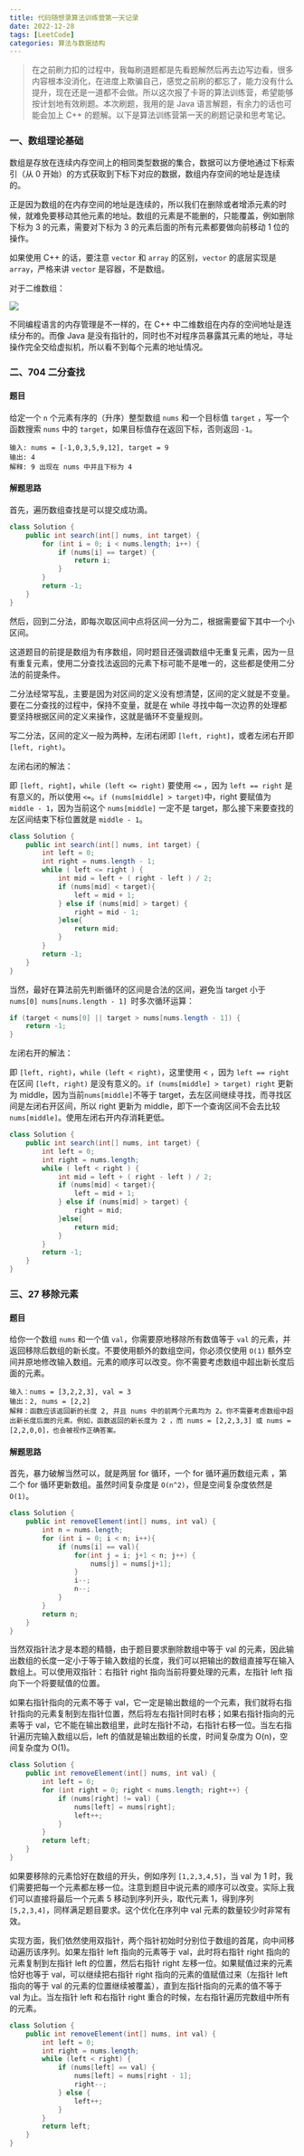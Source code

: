 ```yaml
---
title: 代码随想录算法训练营第一天记录
date: 2022-12-28
tags: [LeetCode]
categories: 算法与数据结构
---
```


> 在之前刷力扣的过程中，我每刷道题都是先看题解然后再去边写边看，很多内容根本没消化，在进度上欺骗自己，感觉之前刷的都忘了，能力没有什么提升，现在还是一道都不会做。所以这次报了卡哥的算法训练营，希望能够按计划地有效刷题。本次刷题，我用的是 Java 语言解题，有余力的话也可能会加上 C++ 的题解。以下是算法训练营第一天的刷题记录和思考笔记。

<!--more-->

### 一、数组理论基础

数组是存放在连续内存空间上的相同类型数据的集合，数据可以方便地通过下标索引（从 0 开始）的方式获取到下标下对应的数据，数组内存空间的地址是连续的。

正是因为数组的在内存空间的地址是连续的，所以我们在删除或者增添元素的时候，就难免要移动其他元素的地址。数组的元素是不能删的，只能覆盖，例如删除下标为 3 的元素，需要对下标为 3 的元素后面的所有元素都要做向前移动 1 位的操作。

如果使用 C++ 的话，要注意 `vector` 和 `array` 的区别，`vector` 的底层实现是 `array`，严格来讲 `vector` 是容器，不是数组。

对于二维数组：

![](https://blog.zhuangzhihao.top/img/卡哥训练营01.png)

不同编程语言的内存管理是不一样的，在 C++ 中二维数组在内存的空间地址是连续分布的。而像 Java 是没有指针的，同时也不对程序员暴露其元素的地址，寻址操作完全交给虚拟机，所以看不到每个元素的地址情况。

### 二、704 二分查找

#### 题目

给定一个 `n` 个元素有序的（升序）整型数组 `nums` 和一个目标值 `target` ，写一个函数搜索 `nums` 中的 `target`，如果目标值存在返回下标，否则返回 `-1`。

```
输入: nums = [-1,0,3,5,9,12], target = 9
输出: 4
解释: 9 出现在 nums 中并且下标为 4
```

#### 解题思路

首先，遍历数组查找是可以提交成功滴。

```java
class Solution {
    public int search(int[] nums, int target) {
        for (int i = 0; i < nums.length; i++) {
            if (nums[i] == target) {
                return i;
            }
        }
        return -1;
    }
}
```

然后，回到二分法，即每次取区间中点将区间一分为二，根据需要留下其中一个小区间。

这道题目的前提是数组为有序数组，同时题目还强调数组中无重复元素，因为一旦有重复元素，使用二分查找法返回的元素下标可能不是唯一的，这些都是使用二分法的前提条件。

二分法经常写乱，主要是因为对区间的定义没有想清楚，区间的定义就是不变量。要在二分查找的过程中，保持不变量，就是在 while 寻找中每一次边界的处理都要坚持根据区间的定义来操作，这就是循环不变量规则。

写二分法，区间的定义一般为两种，左闭右闭即 `[left, right]`，或者左闭右开即 `[left, right)`。

左闭右闭的解法：

即 `[left, right]`，`while (left <= right)` 要使用 `<=` ，因为 `left == right` 是有意义的，所以使用 `<=`。`if (nums[middle] > target)`中，right 要赋值为 `middle - 1`，因为当前这个 `nums[middle]` 一定不是 target，那么接下来要查找的左区间结束下标位置就是 `middle - 1`。

```java
class Solution {
    public int search(int[] nums, int target) {
        int left = 0;
        int right = nums.length - 1;    
        while ( left <= right ) {     
            int mid = left + ( right - left ) / 2;
            if (nums[mid] < target){
                left = mid + 1;  
            } else if (nums[mid] > target) {
                right = mid - 1; 
            }else{
                return mid;
            }
        }
        return -1;
    }
}
```

当然，最好在算法前先判断循环的区间是合法的区间，避免当 target 小于 `nums[0] nums[nums.length - 1] `时多次循环运算：

```java
if (target < nums[0] || target > nums[nums.length - 1]) {
    return -1;
}
```

左闭右开的解法：

即 `[left, right)`，`while (left < right)`，这里使用 < ，因为 `left == right` 在区间 `[left, right)` 是没有意义的。`if (nums[middle] > target) right` 更新为 middle，因为当前` nums[middle] `不等于 target，去左区间继续寻找，而寻找区间是左闭右开区间，所以 right 更新为 middle，即下一个查询区间不会去比较 `nums[middle]`。使用左闭右开内存消耗更低。

```java
class Solution {
    public int search(int[] nums, int target) {
        int left = 0;
        int right = nums.length;    
        while ( left < right ) {    
            int mid = left + ( right - left ) / 2;
            if (nums[mid] < target){
                left = mid + 1;   
            } else if (nums[mid] > target) {
                right = mid;      
            }else{
                return mid;
            }
        }
        return -1;
    }
}
```

### 三、27 移除元素

#### 题目

给你一个数组 `nums` 和一个值 `val`，你需要原地移除所有数值等于 `val` 的元素，并返回移除后数组的新长度。不要使用额外的数组空间，你必须仅使用 `O(1)` 额外空间并原地修改输入数组。元素的顺序可以改变。你不需要考虑数组中超出新长度后面的元素。

```
输入：nums = [3,2,2,3], val = 3
输出：2, nums = [2,2]
解释：函数应该返回新的长度 2, 并且 nums 中的前两个元素均为 2。你不需要考虑数组中超出新长度后面的元素。例如，函数返回的新长度为 2 ，而 nums = [2,2,3,3] 或 nums = [2,2,0,0]，也会被视作正确答案。
```

#### 解题思路

首先，暴力破解当然可以，就是两层 for 循环，一个 for 循环遍历数组元素 ，第二个 for 循环更新数组。虽然时间复杂度是 `O(n^2)`，但是空间复杂度依然是 `O(1)`。

```java
class Solution {
    public int removeElement(int[] nums, int val) {
        int n = nums.length;
        for (int i = 0; i < n; i++){
            if (nums[i] == val){
                for(int j = i; j+1 < n; j++) {
                    nums[j] = nums[j+1];
                }
                i--;
                n--;
            }
        }
        return n;
    }
}
```

当然双指针法才是本题的精髓，由于题目要求删除数组中等于 val 的元素，因此输出数组的长度一定小于等于输入数组的长度，我们可以把输出的数组直接写在输入数组上。可以使用双指针：右指针 right 指向当前将要处理的元素，左指针 left 指向下一个将要赋值的位置。

如果右指针指向的元素不等于 val，它一定是输出数组的一个元素，我们就将右指针指向的元素复制到左指针位置，然后将左右指针同时右移；如果右指针指向的元素等于 val，它不能在输出数组里，此时左指针不动，右指针右移一位。当左右指针遍历完输入数组以后，left 的值就是输出数组的长度，时间复杂度为 O(n)，空间复杂度为 O(1)。

```java
class Solution {
    public int removeElement(int[] nums, int val) {
        int left = 0;
        for (int right = 0; right < nums.length; right++) {
            if (nums[right] != val) {
                nums[left] = nums[right];
                left++;
            }
        }
        return left;
    }
}
```

如果要移除的元素恰好在数组的开头，例如序列 `[1,2,3,4,5]`，当 val 为 1 时，我们需要把每一个元素都左移一位。注意到题目中说元素的顺序可以改变。实际上我们可以直接将最后一个元素 5 移动到序列开头，取代元素 1，得到序列 `[5,2,3,4]`，同样满足题目要求。这个优化在序列中 val 元素的数量较少时非常有效。

实现方面，我们依然使用双指针，两个指针初始时分别位于数组的首尾，向中间移动遍历该序列。如果左指针 left 指向的元素等于 val，此时将右指针 right 指向的元素复制到左指针 left 的位置，然后右指针 right 左移一位。如果赋值过来的元素恰好也等于 val，可以继续把右指针 right 指向的元素的值赋值过来（左指针 left 指向的等于 val 的元素的位置继续被覆盖），直到左指针指向的元素的值不等于 val 为止。当左指针 left 和右指针 right 重合的时候，左右指针遍历完数组中所有的元素。

```java
class Solution {
    public int removeElement(int[] nums, int val) {
        int left = 0;
        int right = nums.length;
        while (left < right) {
            if (nums[left] == val) {
                nums[left] = nums[right - 1];
                right--;
            } else {
                left++;
            }
        }
        return left;
    }
}
```

